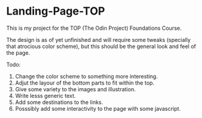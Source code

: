# Landing-Page-TOP

This is my project for the TOP (The Odin Project) Foundations Course.

The design is as of yet unfinished and will require some tweaks (specially that atrocious color scheme), but this should be the general look and feel of the page.

Todo:

1. Change the color scheme to something more interesting.
2. Adjut the layour of the bottom parts to fit within the top.
3. Give some variety to the images and illustration.
4. Write lesss generic text.
5. Add some destinations to the links.
6. Posssibly add some interactivity to the page with some javascript.

